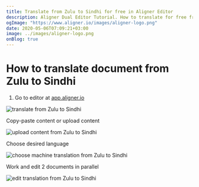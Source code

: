 ```yaml
---
title: Translate from Zulu to Sindhi for free in Aligner Editor
description: Aligner Dual Editor Tutorial. How to translate for free from Zulu to Sindhi. Aligner is multilingual document management platform. 
ogImage: "https://www.aligner.io/images/aligner-logo.png"
date: 2020-05-06T07:09:21+03:00
image: ../images/aligner-logo.png
onBlog: true
---
```


# How to translate document from Zulu to Sindhi

1. Go to editor at [app.aligner.io](https://app.aligner.io "Aligner App web page")

![translate from Zulu to Sindhi](../aligner-blank-editor.png "translate from Zulu to Sindhi")

Copy-paste content or upload content

![upload content from Zulu to Sindhi](../aligner-uploaded-document.png "upload content from Zulu to Sindhi")

Choose desired language

![choose machine translation from Zulu to Sindhi](../aligner-language-dropdown.png "choose machine translation from Zulu to Sindhi")

Work and edit 2 documents in parallel

![edit translation from Zulu to Sindhi](../aligner-double-sitded-editor.png "edit translation from Zulu to Sindhi")

